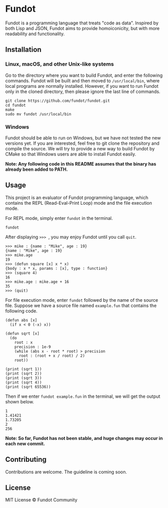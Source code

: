 # Fundot

Fundot is a  programming language that treats "code as data". Inspired by both Lisp and JSON, Fundot aims to provide homoiconicity, but with more readability and functionality.

## Installation

### Linux, macOS, and other Unix-like systems

Go to the directory where you want to build Fundot, and enter the following commands. Fundot will be built and then moved to `/usr/local/bin`, where local programs are normally installed. However, if you want to run Fundot only in the cloned directory, then please ignore the last line of commands.

    git clone https://github.com/fundot/fundot.git
    cd fundot
    make
    sudo mv fundot /usr/local/bin
### Windows

Fundot should be able to run on Windows, but we have not tested the new versions yet. If you are interested, feel free to git clone the repository and compile the source. We will try to provide a new way to build Fundot by CMake so that Windows users are able to install Fundot easily.

**Note: Any following code in this README assumes that the binary has already been added to PATH.**

## Usage

This project is an evaluator of Fundot programming language, which contains the REPL (Read-Eval-Print Loop) mode and the file execution mode.

For REPL mode, simply enter `fundot` in the terminal.

    fundot
After displaying `>>> `, you may enjoy Fundot until you call `quit`.

```Fundot
>>> mike : {name : "Mike", age : 19}
{name : "Mike", age : 19}
>>> mike.age
19
>>> (defun square [x] x * x)
{body : x * x, params : [x], type : function}
>>> (square 4)
16
>>> mike.age : mike.age + 16
35
>>> (quit)
```
For file execution mode, enter `fundot` followed by the name of the source file. Suppose we have a source file named `example.fun` that contains the following code.

```Fundot
(defun abs [x]
  (if x < 0 (-x) x))

(defun sqrt [x]
  (do
    root : x
    precision : 1e-9
    (while (abs x - root * root) > precision
      root : (root + x / root) / 2)
    root))

(print (sqrt 1))
(print (sqrt 2))
(print (sqrt 3))
(print (sqrt 4))
(print (sqrt 65536))
```
Then if we enter `fundot example.fun` in the terminal, we will get the output shown below.

    1
    1.41421
    1.73205
    2
    256
**Note: So far, Fundot has not been stable, and huge changes may occur in each new commit.**

## Contributing

Contributions are welcome. The guideline is coming soon.

## License

MIT License © Fundot Community

